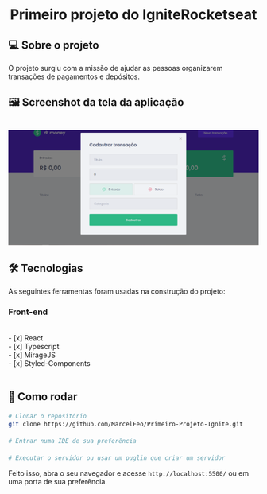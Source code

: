 <h1 align="center">
Primeiro projeto do IgniteRocketseat
</h1>

## 💻 Sobre o projeto

O projeto surgiu com a missão de ajudar as pessoas organizarem transações de pagamentos e depósitos.


## 🖼 Screenshot da tela da aplicação

<br>
<img src="home.png" alt="Tela de cadastro">
<br>

## 🛠 Tecnologias

As seguintes ferramentas foram usadas na construção do projeto:

### **Front-end**

<br>
- [x] React<br>
- [x] Typescript<br>
- [x] MirageJS<br>
- [x] Styled-Components<br>
<br>

## 👷 Como rodar

```bash
# Clonar o repositório
git clone https://github.com/MarcelFeo/Primeiro-Projeto-Ignite.git

# Entrar numa IDE de sua preferência 

# Executar o servidor ou usar um puglin que criar um servidor

```

Feito isso, abra o seu navegador e acesse `http://localhost:5500/`
ou em uma porta de sua preferência.
